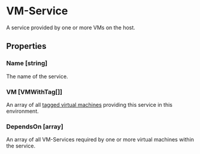 # VM-Service

A service provided by one or more VMs on the host.

## Properties

### Name [string]

The name of the service.

### VM [VMWithTag[]]

An array of all [tagged virtual machines](VMWithTag.md) providing this service in this environment.

### DependsOn [array]

An array of all VM-Services required by one or more virtual machines within the service.